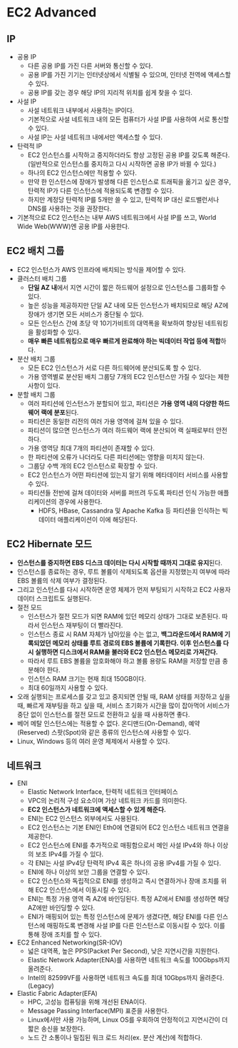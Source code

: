 # EC2 Advanced

## IP

* 공용 IP
  * 다른 공용 IP를 가진 다른 서버와 통신할 수 있다.
  * 공용 IP를 가진 기기는 인터넷상에서 식별될 수 있으며, 인터넷 전역에 액세스할 수 있다.
  * 공용 IP를 갖는 경우 해당 IP의 지리적 위치를 쉽게 찾을 수 있다.
* 사설 IP
  * 사설 네트워크 내부에서 사용하는 IP이다.
  * 기본적으로 사설 네트워크 내의 모든 컴퓨터가 사설 IP를 사용하여 서로 통신할 수 있다.
  * 사설 IP는 사설 네트워크 내에서만 액세스할 수 있다.
* 탄력적 IP
  * EC2 인스턴스를 시작하고 중지하더라도 항상 고정된 공용 IP를 갖도록 해준다. (일반적으로 인스턴스를 중지하고 다시 시작하면 공용 IP가 바뀔 수 있다.)
  * 하나의 EC2 인스턴스에만 적용할 수 있다.
  * 만약 한 인스턴스에 장애가 발생해 다른 인스턴스로 트래픽을 옮기고 싶은 경우, 탄력적 IP가 다른 인스턴스에 적용되도록 변경할 수 있다.
  * 하지만 계정당 탄력적 IP를 5개만 쓸 수 있고, 탄력적 IP 대신 로드밸런서나 DNS를 사용하는 것을 권장한다.
* 기본적으로 EC2 인스턴스는 내부 AWS 네트워크에서 사설 IP를 쓰고, World Wide Web(WWW)엔 공용 IP를 사용한다.

## EC2 배치 그룹

* EC2 인스턴스가 AWS 인프라에 배치되는 방식을 제어할 수 있다.
* 클러스터 배치 그룹
  * **단일 AZ 내**에서 지연 시간이 짧은 하드웨어 설정으로 인스턴스를 그룹화할 수 있다.
  * 높은 성능을 제공하지만 단일 AZ 내에 모든 인스턴스가 배치되므로 해당 AZ에 장애가 생기면 모든 서비스가 중단될 수 있다.
  * 모든 인스턴스 간에 초당 약 10기가비트의 대역폭을 확보하여 향상된 네트워킹을 활성화할 수 있다.
  * **매우 빠른 네트워킹으로 매우 빠르게 완료해야 하는 빅데이터 작업 등에 적합**하다.
* 분산 배치 그룹
  * 모든 EC2 인스턴스가 서로 다른 하드웨어에 분산되도록 할 수 있다.
  * 가용 영역별로 분산된 배치 그룹당 7개의 EC2 인스턴스만 가질 수 있다는 제한 사항이 있다.
* 분할 배치 그룹
  * 여러 파티션에 인스턴스가 분할되어 있고, 파티션은 **가용 영역 내의 다양한 하드웨어 랙에 분포**된다.
  * 파티션은 동일한 리전의 여러 가용 영역에 걸쳐 있을 수 있다.
  * 파티션이 많으면 인스턴스가 여러 하드웨어 랙에 분산되어 랙 실패로부터 안전하다.
  * 가용 영역당 최대 7개의 파티션이 존재할 수 있다.
  * 한 파티션에 오류가 나더라도 다른 파티션에는 영향을 미치지 않는다.
  * 그룹당 수백 개의 EC2 인스턴스로 확장할 수 있다.
  * EC2 인스턴스가 어떤 파티션에 있는지 알기 위해 메타데이터 서비스를 사용할 수 있다.
  * 파티션들 전반에 걸쳐 데이터와 서버를 퍼뜨려 두도록 파티션 인식 가능한 애플리케이션의 경우에 사용한다.
    * HDFS, HBase, Cassandra 및 Apache Kafka 등 파티션을 인식하는 빅 데이터 애플리케이션이 이에 해당된다.

## EC2 Hibernate 모드

* **인스턴스를 중지하면 EBS 디스크 데이터는 다시 시작할 때까지 그대로 유지**된다.
* 인스턴스를 종료하는 경우, 루트 볼륨이 삭제되도록 옵션을 지정했는지 여부에 따라 EBS 볼륨의 삭제 여부가 결정된다.
* 그리고 인스턴스를 다시 시작하면 운영 체제가 먼저 부팅되기 시작하고 EC2 사용자 데이터 스크립트도 실행된다.
* 절전 모드
  * 인스턴스가 절전 모드가 되면 RAM에 있던 메모리 상태가 그대로 보존된다. 따라서 인스턴스 재부팅이 더 빨라진다.
  * 인스턴스 종료 시 RAM 자체가 남아있을 수는 없고, **백그라운드에서 RAM에 기록되었던 메모리 상태를 루트 경로의 EBS 볼륨에 기록한다. 이후 인스턴스를 다시 실행하면 디스크에서 RAM을 불러와 EC2 인스턴스 메모리로 가져간다.**
  * 따라서 루트 EBS 볼륨을 암호화해야 하고 볼륨 용량도 RAM을 저장할 만큼 충분해야 한다.
  * 인스턴스 RAM 크기는 현재 최대 150GB이다.
  * 최대 60일까지 사용할 수 있다.
* 오래 실행되는 프로세스를 갖고 있고 중지되면 안될 때, RAM 상태를 저장하고 싶을 때, 빠르게 재부팅을 하고 싶을 때, 서비스 초기화가 시간을 많이 잡아먹어 서비스가 중단 없이 인스턴스를 절전 모드로 전환하고 싶을 때 사용하면 좋다.
* 베어 메탈 인스턴스에는 적용할 수 없다. 온디맨드(On-Demand), 예약(Reserved) 스팟(Spot)와 같은 종류의 인스턴스에 사용할 수 있다.
* Linux, Windows 등의 여러 운영 체제에서 사용할 수 있다.

## 네트워크

* ENI
  * Elastic Network Interface, 탄력적 네트워크 인터페이스
  * VPC의 논리적 구성 요소이며 가상 네트워크 카드를 의미한다.
  * **EC2 인스턴스가 네트워크에 액세스할 수 있게 해준다.**
  * ENI는 EC2 인스턴스 외부에서도 사용된다.
  * EC2 인스턴스는 기본 ENI인 Eth0에 연결되어 EC2 인스턴스 네트워크 연결을 제공한다.
  * EC2 인스턴스에 ENI를 추가적으로 매핑함으로서 메인 사설 IPv4와 하나 이상의 보조 IPv4를 가질 수 있다.
  * 각 ENI는 사설 IPv4당 탄력적 IPv4 혹은 하나의 공용 IPv4를 가질 수 있다.
  * ENI에 하나 이상의 보안 그룹을 연결할 수 있다.
  * EC2 인스턴스와 독립적으로 ENI를 생성하고 즉시 연결하거나 장애 조치를 위해 EC2 인스턴스에서 이동시킬 수 있다.
  * ENI는 특정 가용 영역 즉 AZ에 바인딩된다. 특정 AZ에서 ENI를 생성하면 해당 AZ에만 바인딩할 수 있다.
  * ENI가 매핑되어 있는 특정 인스턴스에 문제가 생겼다면, 해당 ENI를 다른 인스턴스에 매핑하도록 변경해 사설 IP를 다른 인스턴스로 이동시킬 수 있다. 이를 통해 장애 조치를 할 수 있다.
* EC2 Enhanced Networking(SR-IOV)
  * 넓은 대역폭, 높은 PPS(Packet Per Second), 낮은 지연시간을 지원한다.
  * Elastic Network Adapter(ENA)를 사용하면 네트워크 속도를 100Gbps까지 올려준다.
  * Intel의 82599VF를 사용하면 네트워크 속도를 최대 10Gbps까지 올려준다. (Legacy)
* Elastic Fabric Adapter(EFA)
  * HPC, 고성능 컴퓨팅을 위해 개선된 ENA이다.
  * &#x20;Message Passing Interface(MPI) 표준을 사용한다.
  * Linux에서만 사용 가능하며, Linux OS를 우회하여 안정적이고 지연시간이 더 짧은 송신을 보장한다.
  * 노드 간 소통이나 밀집된 워크 로드 처리(ex. 분산 계산)에 적합하다.
